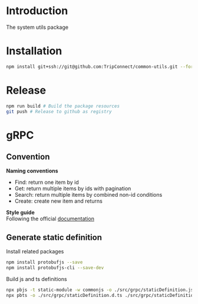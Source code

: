 # Introduction
The system utils package  

# Installation
```sh
npm install git+ssh://git@github.com:TripConnect/common-utils.git --force
```

# Release
```sh
npm run build # Build the package resources
git push # Release to github as registry
```

# gRPC
## Convention
**Naming conventions**  
- Find: return one item by id
- Get: return multiple items by ids with pagination
- Search: return multiple items by combined non-id conditions
- Create: create new item and returns  

**Style guide**  
Following the official [documentation](https://protobuf.dev/programming-guides/style/)
## Generate static definition
Install related packages
```sh
npm install protobufjs --save
npm install protobufjs-cli --save-dev
```
Build js and ts definitions
```sh
npx pbjs -t static-module -w commonjs -o ./src/grpc/staticDefinition.js ./protos/backend.proto
npx pbts -o ./src/grpc/staticDefinition.d.ts ./src/grpc/staticDefinition.js
```
